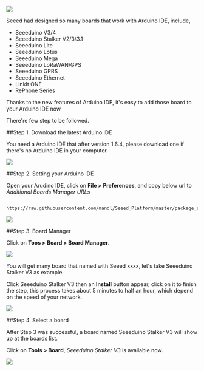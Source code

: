 [![](http://statics3.seeedstudio.com/assets/img/wiki/wiki_banner_20161013.jpg)](http://www.seeedstudio.com)

Seeed had designed so many boards that work with Arduino IDE, include,

* Seeeduino V3/4
* Seeeduino Stalker V2/3/3.1
* Seeeduino Lite
* Seeeduino Lotus
* Seeeduino Mega
* Seeeduino LoRaWAN/GPS
* Seeeduino GPRS
* Seeeduino Ethernet
* LinkIt ONE
* RePhone Series

Thanks to the new features of Arduino IDE, it's easy to add those board to your Arduino IDE now.

There're few step to be followed. 

##Step 1. Download the latest Arduino IDE

You need a Arduino IDE that after version 1.6.4, please download one if there's no Arduino IDE in your computer.

[![](https://raw.githubusercontent.com/SeeedDocument/Seeeduino_Stalker_V3_1/master/images/Download_IDE.png)](https://www.arduino.cc/en/Main/Software)

##Step 2. Setting your Arduino IDE

Open your Arudino IDE, click on **File > Preferences**, and copy below url to *Additional Boards Manager URLs*

```

https://raw.githubusercontent.com/mandl/Seeed_Platform/master/package_seeeduino_boards_index.json
```

![](https://raw.githubusercontent.com/Seeed-Studio/Seeed_Platform/master/img/settings.png)

##Step 3. Board Manager

Click on **Toos > Board > Board Manager**.

![](https://raw.githubusercontent.com/Seeed-Studio/Seeed_Platform/master/img/board_manager.png)

You will get many board that named with Seeed xxxx, let's take Seeeduino Stalker V3 as example.

Click Seeeduino Stalker V3 then an **Install** button appear, click on it to finish the step, this process takes about 5 minutes to half an hour, which depend on the speed of your network. 

![](https://raw.githubusercontent.com/Seeed-Studio/Seeed_Platform/master/img/add_board.png)

##Step 4. Select a board

After Step 3 was successful, a board named Seeeduino Stalker V3 will show up at the boards list. 

Click on **Tools > Board**, *Seeeduino Stalker V3* is available now. 

![](https://raw.githubusercontent.com/Seeed-Studio/Seeed_Platform/master/img/stalker_board.png)



